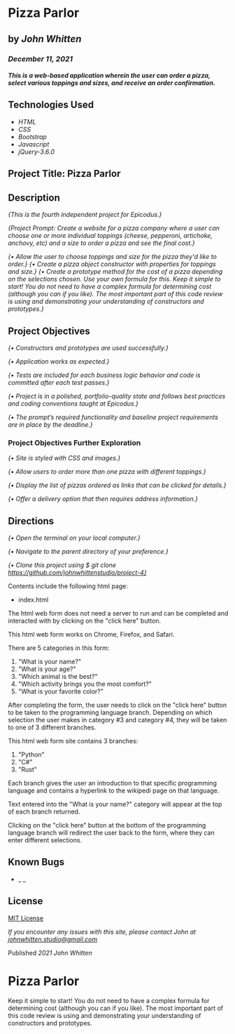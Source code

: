# Pizza Parlor

## by _**John Whitten**_

### _December 11, 2021_

#### _This is a web-based application wherein the user can order a pizza, select various toppings and sizes, and receive an order confirmation._

## Technologies Used

- _HTML_
- _CSS_
- _Bootstrap_
- _Javascript_
- _jQuery-3.6.0_

## Project Title: Pizza Parlor

## Description

_{This is the fourth independent project for Epicodus.}_

_{Project Prompt: Create a website for a pizza company where a user can choose one or more individual toppings (cheese, pepperoni, artichoke, anchovy, etc) and a size to order a pizza and see the final cost.}_

_{• Allow the user to choose toppings and size for the pizza they'd like to order.}_
_{• Create a pizza object constructor with properties for toppings and size.}_
_{• Create a prototype method for the cost of a pizza depending on the selections chosen. Use your own formula for this. Keep it simple to start! You do not need to have a complex formula for determining cost (although you can if you like). The most important part of this code review is using and demonstrating your understanding of constructors and prototypes.}_


## Project Objectives

_{• Constructors and prototypes are used successfully.}_

_{• Application works as expected.}_

_{• Tests are included for each business logic behavior and code is committed after each test passes.}_

_{• Project is in a polished, portfolio-quality state and follows best practices and coding conventions taught at Epicodus.}_

_{• The prompt’s required functionality and baseline project requirements are in place by the deadline.}_

### Project Objectives Further Exploration

_{• Site is styled with CSS and images.}_

_{• Allow users to order more than one pizza with different toppings.}_

_{• Display the list of pizzas ordered as links that can be clicked for details.}_

_{• Offer a delivery option that then requires address information.}_


## Directions

_{• Open the terminal on your local computer.}_

_{• Navigate to the parent directory of your preference.}_

_{• Clone this project using $ git clone https://github.com/johnwhittenstudio/project-4}_


Contents include the following html page:

- index.html

The html web form does not need a server to run and can be completed and interacted with by clicking on the "click here" button.

This html web form works on Chrome, Firefox, and Safari.

There are 5 categories in this form:

1. "What is your name?"
2. "What is your age?"
3. "Which animal is the best?"
4. "Which activity brings you the most comfort?"
5. "What is your favorite color?"

After completing the form, the user needs to click on the "click here" button to be taken to the programming language branch. Depending on which selection the user makes in category #3 and category #4, they will be taken to one of 3 different branches.

This html web form site contains 3 branches:

1. "Python"
2. "C#"
3. "Rust"

Each branch gives the user an introduction to that specific programming language and contains a hyperlink to the wikipedi page on that language.

Text entered into the "What is your name?" category will appear at the top of each branch returned.

Clicking on the "click here" button at the bottom of the programming language branch will redirect the user back to the form, where they can enter different selections.

## Known Bugs

- \_ \_

## License

[MIT License](https://opensource.org/licenses/MIT)

_If you encounter any issues with this site, please contact John at [johnwhitten.studio@gmail.com](mailto:johnwhitten.studio@gmail.com)_

Published _2021_ _John Whitten_

# Pizza Parlor

Keep it simple to start! You do not need to have a complex formula for determining cost (although you can if you like). The most important part of this code review is using and demonstrating your understanding of constructors and prototypes.
